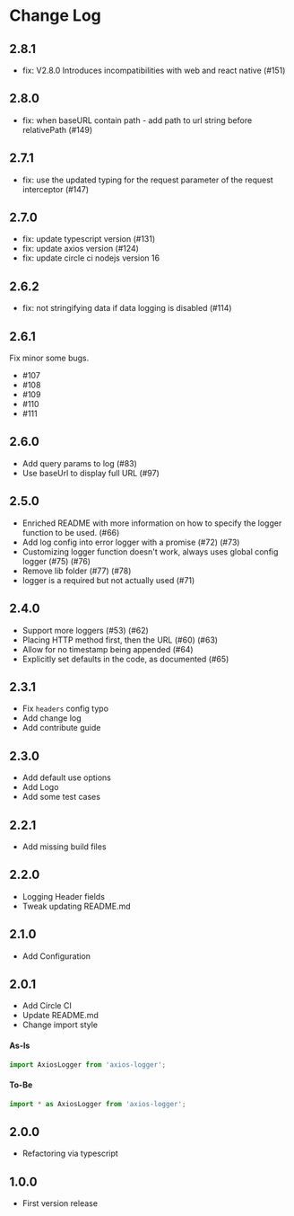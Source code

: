 # Change Log

## 2.8.1

-   fix: V2.8.0 Introduces incompatibilities with web and react native (#151)

## 2.8.0

-   fix: when baseURL contain path - add path to url string before relativePath (#149)

## 2.7.1

-   fix: use the updated typing for the request parameter of the request interceptor (#147)

## 2.7.0

-   fix: update typescript version (#131)
-   fix: update axios version (#124)
-   fix: update circle ci nodejs version 16

## 2.6.2

-   fix: not stringifying data if data logging is disabled (#114)

## 2.6.1

Fix minor some bugs.

-   #107
-   #108
-   #109
-   #110
-   #111

## 2.6.0

-   Add query params to log (#83)
-   Use baseUrl to display full URL (#97)

## 2.5.0

-   Enriched README with more information on how to specify the logger function to be used. (#66)
-   Add log config into error logger with a promise (#72) (#73)
-   Customizing logger function doesn't work, always uses global config logger (#75) (#76)
-   Remove lib folder (#77) (#78)
-   logger is a required but not actually used (#71)

## 2.4.0

-   Support more loggers (#53) (#62)
-   Placing HTTP method first, then the URL (#60) (#63)
-   Allow for no timestamp being appended (#64)
-   Explicitly set defaults in the code, as documented (#65)

## 2.3.1

-   Fix `headers` config typo
-   Add change log
-   Add contribute guide

## 2.3.0

-   Add default use options
-   Add Logo
-   Add some test cases

## 2.2.1

-   Add missing build files

## 2.2.0

-   Logging Header fields
-   Tweak updating README.md

## 2.1.0

-   Add Configuration

## 2.0.1

-   Add Circle CI
-   Update README.md
-   Change import style

#### As-Is

```js
import AxiosLogger from 'axios-logger';
```

#### To-Be

```js
import * as AxiosLogger from 'axios-logger';
```

## 2.0.0

-   Refactoring via typescript

## 1.0.0

-   First version release
